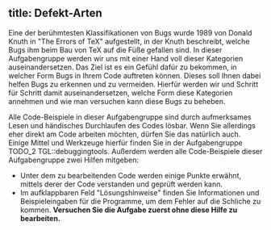 title: Defekt-Arten
---
Eine der berühmtesten Klassifikationen von Bugs wurde 1989 von Donald Knuth in "The Errors of TeX" 
aufgestellt, in der Knuth beschreibt, welche Bugs ihm beim Bau von TeX auf die Füße gefallen sind.
In dieser Aufgabengruppe werden wir uns mit einer Hand voll dieser Kategorien auseinandersetzen.
Das Ziel ist es ein Gefühl dafür zu bekommen, in welcher Form Bugs in Ihrem Code auftreten können.
Dieses soll Ihnen dabei helfen Bugs zu erkennen und zu vermeiden.
Hierfür werden wir und Schritt für Schritt damit auseinandersetzen, welche Form diese Kategorien annehmen
und wie man versuchen kann diese Bugs zu beheben.

Alle Code-Beispiele in dieser Aufgabengruppe sind durch aufmerksames Lesen 
und händisches Durchlaufen des Codes lösbar.
Wenn Sie allerdings eher direkt am Code arbeiten möchten, dürfen Sie das natürlich auch.
Einige Mittel und Werkzeuge hierfür finden Sie in der Aufgabengruppe TODO_2 TGL::debuggingtools.
Außerdem werden alle Code-Beispiele dieser Aufgabengruppe zwei Hilfen mitgeben:

- Unter dem zu bearbeitenden Code werden einige Punkte erwähnt, 
  mittels derer der Code verstanden und geprüft werden kann.
- Im aufklappbaren Feld "Lösungshinweise" finden Sie Informationen und
  Beispieleingaben für die Programme, um dem Fehler auf die Schliche zu kommen.
  **Versuchen Sie die Aufgabe zuerst ohne diese Hilfe zu bearbeiten.**
